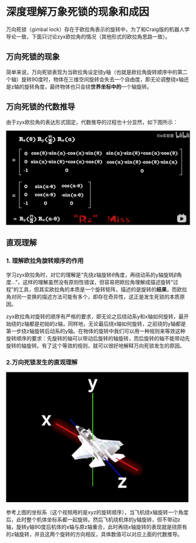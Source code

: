 # 深度理解万象死锁的现象和成因

万向死锁（gimbal lock）存在于欧拉角表示的旋转中，为了和Craig版的机器人学导论一致，下面只讨论zyx欧拉角的情况（其他形式的欧拉角思路一致）。

## 万向死锁的现象

简单来说，万向死锁表现为当欧拉角设定绕y轴（也就是欧拉角旋转顺序中的第二个轴）旋转90度时，物体在三维空间旋转会失去一个自由度，即无论调整绕x轴还是z轴的旋转角度，最终物体也只会绕**世界坐标中的**一个轴旋转。

## 万向死锁的代数推导

由于zyx欧拉角的表达形式固定，代数推导的过程也十分显然，如下图所示：

![](https://raw.githubusercontent.com/Kiligku/images/master/ddf4c8a1-851b-4582-a2fe-47722276f5dd.png)

## 直观理解

### 1. 理解欧拉角旋转顺序的作用

学习zyx欧拉角时，对它的理解是“先绕z轴旋转$\theta$角度，再绕动系的y轴旋转$\beta$角度...”，这样的理解虽然没有原则性错误，但容易把欧拉角理解成描述旋转“过程”的工具，但其实欧拉角的本质是一个旋转矩阵，描述的是旋转的**结果**，而欧拉角对同一变换的描述方法可能有多个，即存在奇异性，这正是发生死锁的本质原因。

zyx欧拉角对旋转的顺序有严格的要求，即无论之后绕动系y和x轴如何旋转，最开始绕的z轴都是初始的z轴，同样地，无论最后绕x轴如何旋转，之前绕的y轴都是第一步绕z轴旋转后动系的y轴。在物体的旋转中我们可以用一种规则来等效这种旋转顺序的要求：先旋转的轴可以带动后旋转的轴旋转，而后旋转的轴不能带动先旋转的轴旋转。有了这个等效的规则，就可以很好地解释万向死锁发生的原因。

### 2.万向死锁发生的直观理解



<img src="https://raw.githubusercontent.com/Kiligku/images/master/a88c7150-789b-491b-822f-c0d6964c52be.png" width="500">

参考上图的坐标系（这个视频用的是xyz的旋转顺序），当飞机绕x轴旋转一个角度后，此时整个机体坐标系都一起旋转。然后飞机绕机体的y轴旋转，但不带动z轴，旋转y轴90度后机体的x轴与原z轴重合，此时再绕x轴旋转的表现就是绕原有的z轴旋转，并且这两个旋转的方向相反，具体数值可以对应上面的代数推导。
